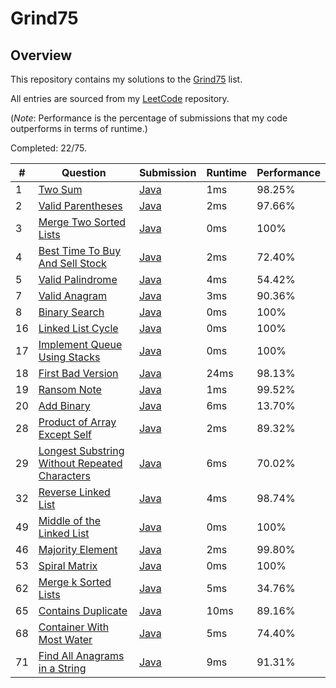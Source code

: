 # Grind75

## Overview
This repository contains my solutions to the [Grind75](https://www.techinterviewhandbook.org/grind75/) list.

All entries are sourced from my [LeetCode](https://github.com/shumarb/leetcode) repository.

(*Note*: Performance is the percentage of submissions that my code outperforms in terms of runtime.)

Completed: 22/75.

| #  | Question                                                                                                                                   | Submission                                                                                                       | Runtime | Performance |
|----|--------------------------------------------------------------------------------------------------------------------------------------------|------------------------------------------------------------------------------------------------------------------|---------|-------------|
| 1  | [Two Sum](https://leetcode.com/problems/two-sum/description/)                                                                              | [Java](https://github.com/shumarb/leetcode/blob/main/easy/java/TwoSum.java)                                      | 1ms     | 98.25%      |
| 2  | [Valid Parentheses](https://leetcode.com/problems/valid-parentheses/description/)                                                          | [Java](https://github.com/shumarb/leetcode/blob/main/easy/java/ValidParentheses.java)                            | 2ms     | 97.66%      |
| 3  | [Merge Two Sorted Lists](https://leetcode.com/problems/merge-two-sorted-lists/description/)                                                | [Java](https://github.com/shumarb/leetcode/blob/main/easy/java/MergeTwoSortedLists.java)                         | 0ms     | 100%        |
| 4  | [Best Time To Buy And Sell Stock](https://leetcode.com/problems/best-time-to-buy-and-sell-stock/description/)                              | [Java](https://github.com/shumarb/leetcode/blob/main/easy/java/BestTimeToBuyAndSellStock.java)                   | 2ms     | 72.40%      |
| 5  | [Valid Palindrome](https://leetcode.com/problems/valid-palindrome/description/)                                                            | [Java](https://github.com/shumarb/leetcode/blob/main/easy/java/ValidPalindrome.java)                             | 4ms     | 54.42%      |
| 7  | [Valid Anagram](https://leetcode.com/problems/valid-anagram/description/)                                                                  | [Java](https://github.com/shumarb/leetcode/blob/main/easy/java/ValidAnagram.java)                                | 3ms     | 90.36%      |
| 8  | [Binary Search](https://leetcode.com/problems/binary-search/description/)                                                                  | [Java](https://github.com/shumarb/leetcode/blob/main/easy/java/BinarySearch.java)                                | 0ms     | 100%        |
| 16 | [Linked List Cycle](https://leetcode.com/problems/linked-list-cycle/description/)                                                          | [Java](https://github.com/shumarb/leetcode/blob/main/easy/java/LinkedListCycle.java)                             | 0ms     | 100%        |
| 17 | [Implement Queue Using Stacks](https://leetcode.com/problems/implement-queue-using-stacks/description/)                                    | [Java](https://github.com/shumarb/leetcode/blob/main/easy/java/ImplementQueueUsingStacks.java)                   | 0ms     | 100%        |
| 18 | [First Bad Version](https://leetcode.com/problems/first-bad-version/description/)                                                          | [Java](https://github.com/shumarb/leetcode/blob/main/easy/java/FirstBadVersion.java)                             | 24ms    | 98.13%      |
| 19 | [Ransom Note](https://leetcode.com/problems/ransom-note/description/)                                                                      | [Java](https://github.com/shumarb/leetcode/blob/main/easy/java/RansomNote.java)                                  | 1ms     | 99.52%      |
| 20 | [Add Binary](https://leetcode.com/problems/add-binary/description/)                                                                        | [Java](https://github.com/shumarb/leetcode/blob/main/easy/java/AddBinary.java)                                   | 6ms     | 13.70%      |
| 28 | [Product of Array Except Self](https://leetcode.com/problems/product-of-array-except-self/description/)                                    | [Java](https://github.com/shumarb/leetcode/blob/main/medium/java/ProductOfArrayExceptSelf.java)                  | 2ms     | 89.32%      |
| 29 | [Longest Substring Without Repeated Characters](https://leetcode.com/problems/longest-substring-without-repeating-characters/description/) | [Java](https://github.com/shumarb/leetcode/blob/main/medium/java/LongestSubstringWithoutRepeatedCharacters.java) | 6ms     | 70.02%      |
| 32 | [Reverse Linked List](https://leetcode.com/problems/reverse-linked-list/description/)                                                      | [Java](https://github.com/shumarb/leetcode/blob/main/easy/java/ReverseLinkedList.java)                           | 4ms     | 98.74%      |
| 49 | [Middle of the Linked List](https://leetcode.com/problems/middle-of-the-linked-list/description/)                                          | [Java](https://github.com/shumarb/leetcode/blob/main/easy/java/MiddleOfTheLinkedList.java)                       | 0ms     | 100%        |
| 46 | [Majority Element](https://leetcode.com/problems/majority-element/description/)                                                            | [Java](https://github.com/shumarb/leetcode/blob/main/easy/java/MajorityElement.java)                             | 2ms     | 99.80%      |
| 53 | [Spiral Matrix](https://leetcode.com/problems/spiral-matrix/description/)                                                                  | [Java](https://github.com/shumarb/leetcode/blob/main/medium/java/SpiralMatrix.java)                              | 0ms     | 100%        |
| 62 | [Merge k Sorted Lists](https://leetcode.com/problems/merge-k-sorted-lists/description/)                                                    | [Java](https://github.com/shumarb/leetcode/blob/main/hard/java/MergeKSortedLists.java)                           | 5ms     | 34.76%      |
| 65 | [Contains Duplicate](https://leetcode.com/problems/contains-duplicate/description)                                                         | [Java](https://github.com/shumarb/leetcode/blob/main/easy/java/ContainsDuplicate.java)                           | 10ms    | 89.16%      |
| 68 | [Container With Most Water](https://leetcode.com/problems/container-with-most-water/description/)                                          | [Java](https://github.com/shumarb/leetcode/blob/main/medium/java/ContainerWithMostWater.java)                    | 5ms     | 74.40%      |
| 71 | [Find All Anagrams in a String](https://leetcode.com/problems/find-all-anagrams-in-a-string/description/)                                  | [Java](https://github.com/shumarb/leetcode/blob/main/medium/java/FindAllAnagramsInAString.java)                  | 9ms     | 91.31%      |
